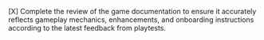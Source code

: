 [X] Complete the review of the game documentation to ensure it accurately reflects gameplay mechanics, enhancements, and onboarding instructions according to the latest feedback from playtests.